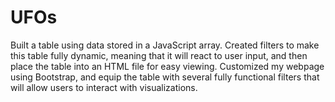 # UFOs
Built a table using data stored in a JavaScript array. Created filters to make this table fully dynamic, meaning that it will react to user input, and then place the table into an HTML file for easy viewing.  Customized my webpage using Bootstrap, and equip the table with several fully functional filters that will allow users to interact with visualizations. 
